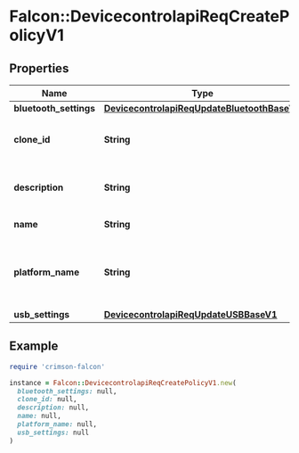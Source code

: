 # Falcon::DevicecontrolapiReqCreatePolicyV1

## Properties

| Name | Type | Description | Notes |
| ---- | ---- | ----------- | ----- |
| **bluetooth_settings** | [**DevicecontrolapiReqUpdateBluetoothBaseV1**](DevicecontrolapiReqUpdateBluetoothBaseV1.md) |  | [optional] |
| **clone_id** | **String** | ID of an existing policy to clone | [optional] |
| **description** | **String** | A description of the policy | [optional] |
| **name** | **String** | Name of the policy | [optional] |
| **platform_name** | **String** | Name of the platform. *Required if clone_id is empty | [optional] |
| **usb_settings** | [**DevicecontrolapiReqUpdateUSBBaseV1**](DevicecontrolapiReqUpdateUSBBaseV1.md) |  | [optional] |

## Example

```ruby
require 'crimson-falcon'

instance = Falcon::DevicecontrolapiReqCreatePolicyV1.new(
  bluetooth_settings: null,
  clone_id: null,
  description: null,
  name: null,
  platform_name: null,
  usb_settings: null
)
```

